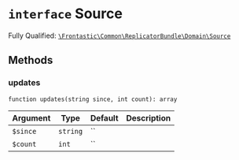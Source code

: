 # `interface`  Source

Fully Qualified: [`\Frontastic\Common\ReplicatorBundle\Domain\Source`](../../../../src/php/ReplicatorBundle/Domain/Source.php)




## Methods

### updates

`function updates(string since, int count): array`






Argument|Type|Default|Description
--------|----|-------|-----------
`$since`|`string`|``|
`$count`|`int`|``|

